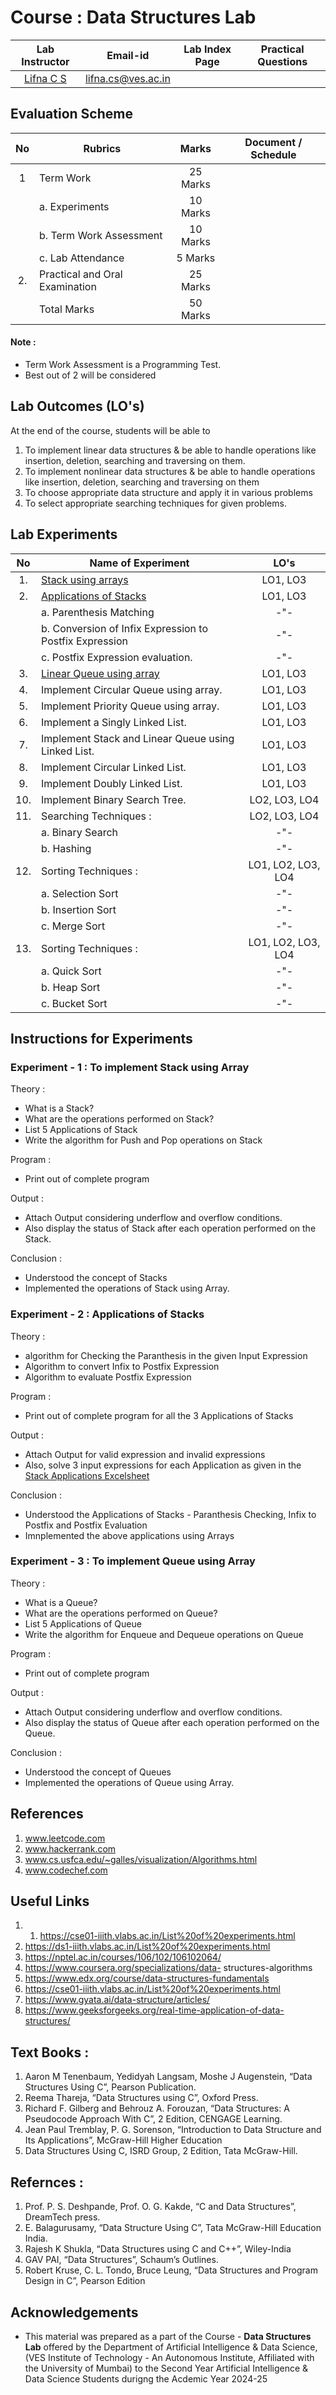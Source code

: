 # Course : Data Structures Lab
| Lab Instructor | Email-id | Lab Index Page | Practical Questions |
| :-------------:| :--------: | :--------------: | :-------------------: | 
| [Lifna C S](https://www.linkedin.com/in/lifna-c-s-94015678/) | lifna.cs@ves.ac.in |  |  |

## Evaluation Scheme 

| No | Rubrics | Marks | Document / Schedule |
| :--: | ------------------ | :----: |:----------: |
| 1 | Term Work | 25 Marks | |
| | a. Experiments | 10 Marks | |
| | b. Term Work Assessment | 10 Marks | |
| | c. Lab Attendance | 5 Marks | |
| 2. | Practical and Oral Examination | 25 Marks | |
|   | Total Marks | 50 Marks | |

#### Note :  
- Term Work Assessment is a Programming Test.
- Best out of 2 will be considered

## Lab Outcomes (LO's)
At the end of the course, students will be able to
1. To implement linear data structures & be able to handle operations like insertion, deletion, searching and traversing on them. 
2. To implement nonlinear data structures & be able to handle operations like insertion, deletion, searching and traversing on them
3. To choose appropriate data structure and apply it in various problems 
4. To select appropriate searching techniques for given problems. 

## Lab Experiments
| No | Name of Experiment | LO's |
| :--: | ------------------ | :----: |
| 1. | [Stack using arrays](https://github.com/LifnaJos/DataStructures/blob/main/Data%20Structures%20Lab%20Instructions.md#experiment----1--to-implement-stack-using-array) | LO1, LO3 |
| 2. | [Applications of Stacks](https://github.com/LifnaJos/DataStructures/blob/main/Data%20Structures%20Lab%20Instructions.md#experiment----2--applications-of-stacks) | LO1, LO3 |
|  | a. Parenthesis Matching | -"- |
|  | b. Conversion of Infix Expression to Postfix Expression | -"- |
|  | c. Postfix Expression evaluation. | -"-  |
| 3. | [Linear Queue using array](https://github.com/LifnaJos/DataStructures/blob/main/Data%20Structures%20Lab%20Instructions.md#experiment----3--to-implement-queue-using-array) | LO1, LO3 |
| 4. | Implement Circular Queue using array. | LO1, LO3 |
| 5. | Implement Priority Queue using array. | LO1, LO3 |
| 6. | Implement a Singly Linked List. | LO1, LO3 |
| 7. | Implement Stack and Linear Queue using Linked List. | LO1, LO3 |
| 8. | Implement Circular Linked List. | LO1, LO3 |
| 9. | Implement Doubly Linked List. | LO1, LO3  |
| 10. | Implement Binary Search Tree. | LO2, LO3, LO4 |
| 11. | Searching Techniques : | LO2, LO3, LO4 |
| | a. Binary Search | -"-  | 
| | b. Hashing | -"-  |
| 12. | Sorting Techniques : | LO1, LO2, LO3, LO4 |
| | a. Selection Sort | -"-  | 
| | b. Insertion Sort |  -"- |
| | c. Merge Sort | -"-  |
| 13. | Sorting Techniques :  | LO1, LO2, LO3, LO4 |
| | a. Quick Sort | -"-  |
| | b. Heap Sort |  -"- | 
| | c. Bucket Sort |  -"- |

## Instructions for Experiments
### Experiment  - 1 : To implement Stack using Array

Theory :
- What is a Stack? 
- What are the operations performed on Stack?
- List 5 Applications of Stack
- Write the algorithm for Push and Pop operations on Stack

Program :
- Print out of complete program

Output :
- Attach Output considering underflow and overflow conditions. 
- Also display the status of Stack after each operation performed on the Stack.

Conclusion :
- Understood the concept of Stacks
- Implemented the operations of Stack using Array.

### Experiment  - 2 : Applications of Stacks

Theory :
- algorithm for Checking the Paranthesis in the given Input Expression
- Algorithm to convert Infix to Postfix Expression
- Algorithm to evaluate Postfix Expression

Program :
- Print out of complete program for all the 3 Applications of Stacks

Output :
- Attach Output for valid expression and invalid expressions
- Also, solve 3 input expressions for each Application as given in the [Stack Applications Excelsheet](https://docs.google.com/spreadsheets/d/14IGNTzZjrYl8dy9UEd3wlLPOO3EA-_8_aZBgB-TEgOk/edit?usp=sharing)

Conclusion :
- Understood the Applications of Stacks - Paranthesis Checking, Infix to Postfix and Postfix Evaluation
- Imnplemented the above applications using Arrays

### Experiment  - 3 : To implement Queue using Array

Theory :
- What is a Queue? 
- What are the operations performed on Queue?
- List 5 Applications of Queue
- Write the algorithm for Enqueue and Dequeue operations on Queue

Program :
- Print out of complete program

Output :
- Attach Output considering underflow and overflow conditions. 
- Also display the status of Queue after each operation performed on the Queue.

Conclusion :
- Understood the concept of Queues
- Implemented the operations of Queue using Array.

## References
1. www.leetcode.com
2. www.hackerrank.com
3. www.cs.usfca.edu/~galles/visualization/Algorithms.html
4. www.codechef.com

## Useful Links
1. 1. https://cse01-iiith.vlabs.ac.in/List%20of%20experiments.html
2. https://ds1-iiith.vlabs.ac.in/List%20of%20experiments.html
3. https://nptel.ac.in/courses/106/102/106102064/
4. https://www.coursera.org/specializations/data- structures-algorithms
5. https://www.edx.org/course/data-structures-fundamentals
6. https://cse01-iiith.vlabs.ac.in/List%20of%20experiments.html
7. https://www.gyata.ai/data-structure/articles/
8. https://www.geeksforgeeks.org/real-time-application-of-data-structures/
 
## Text Books :
1. Aaron M Tenenbaum, Yedidyah Langsam, Moshe J Augenstein, “Data Structures Using C”, Pearson Publication.
2. Reema Thareja, “Data Structures using C”, Oxford Press.
3. Richard F. Gilberg and Behrouz A. Forouzan, “Data Structures: A Pseudocode Approach With C”, 2  Edition, CENGAGE Learning.
4. Jean Paul Tremblay, P. G. Sorenson, “Introduction to Data Structure and Its Applications”, McGraw-Hill Higher Education
5. Data Structures Using C, ISRD Group, 2  Edition, Tata McGraw-Hill.
   
## Refernces :
1. Prof. P. S. Deshpande, Prof. O. G. Kakde, “C and Data Structures”, DreamTech press.
2. E. Balagurusamy, “Data Structure Using C”, Tata McGraw-Hill Education India.
3. Rajesh K Shukla, “Data Structures using C and C++”, Wiley-India
4. GAV PAI, “Data Structures”, Schaum’s Outlines.
5. Robert Kruse, C. L. Tondo, Bruce Leung, “Data Structures and Program Design in C”, Pearson Edition
   
## Acknowledgements
* This material was prepared as a part of the Course - **Data Structures Lab** offered by the  Department of Artificial Intelligence & Data Science, (VES Institute of Technology - An Autonomous Institute, Affiliated with the University of Mumbai) to the Second Year Artificial Intelligence & Data Science Students durigng the Acdemic Year 2024-25
